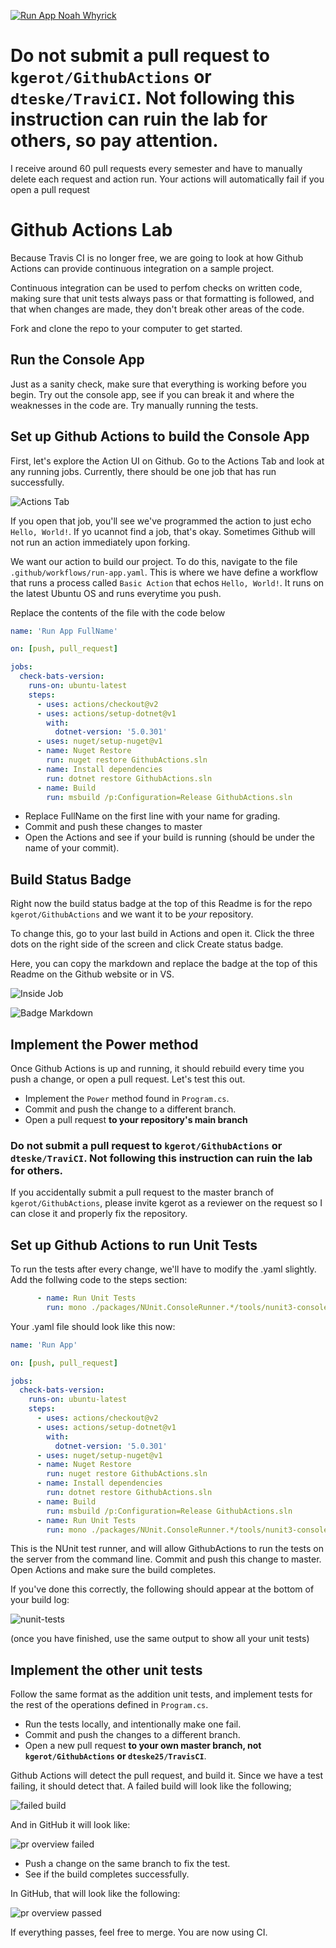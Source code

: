 [![Run App Noah Whyrick](https://github.com/nowhyrick/GithubActions/actions/workflows/run-app.yaml/badge.svg?branch=dev)](https://github.com/nowhyrick/GithubActions/actions/workflows/run-app.yaml)

# Do not submit a pull request to `kgerot/GithubActions` or `dteske/TraviCI`. Not following this instruction can ruin the lab for others, so pay attention.

I receive around 60 pull requests every semester and have to manually delete each request and action run. Your actions will automatically fail if you open a pull request

# Github Actions Lab

Because Travis CI is no longer free, we are going to look at how Github Actions can provide continuous integration on a sample project.

Continuous integration can be used to perfom checks on written code, making sure that unit tests always pass or that formatting is followed, and that when changes are made, they don't break other areas of the code.

Fork and clone the repo to your computer to get started.

## Run the Console App
Just as a sanity check, make sure that everything is working before you begin. Try out the console app, see if you can break it and where the weaknesses in the code are. Try manually running the tests.

## Set up Github Actions to build the Console App

First, let's explore the Action UI on Github. Go to the Actions Tab and look at any running jobs.
Currently, there should be one job that has run successfully. 

![Actions Tab](./img/actions-tab.PNG)

If you open that job, you'll see we've programmed the action to just echo `Hello, World!`. If yo ucannot find a job, that's okay. Sometimes Github will not run an  action immediately upon forking.

We want our action to build our project. To do this, navigate to the file `.github/workflows/run-app.yaml`.
This is where we have define a workflow that runs a process called `Basic Action` that echos `Hello, World!`. It runs on the latest Ubuntu OS and runs everytime you push.

Replace the contents of the file with the code below

```yaml
name: 'Run App FullName'

on: [push, pull_request]

jobs:
  check-bats-version:
    runs-on: ubuntu-latest
    steps:
      - uses: actions/checkout@v2
      - uses: actions/setup-dotnet@v1
        with:
          dotnet-version: '5.0.301'
      - uses: nuget/setup-nuget@v1
      - name: Nuget Restore
        run: nuget restore GithubActions.sln
      - name: Install dependencies
        run: dotnet restore GithubActions.sln
      - name: Build
        run: msbuild /p:Configuration=Release GithubActions.sln
```

- Replace FullName on the first line with your name for grading.
- Commit and push these changes to master
- Open the Actions and see if your build is running (should be under the name of your commit). 

## Build Status Badge

Right now the build status badge at the top of this Readme is for the repo `kgerot/GithubActions` and  we want it to be *your* repository. 

To change this, go to your last build in Actions and open it. Click the three dots on the right side of the screen and click Create status badge.

Here, you can copy the markdown and replace the badge at the top of this Readme on the Github website or in VS.

![Inside Job](./img/inner-test.PNG)

![Badge Markdown](./img/badge-markdown.PNG)

## Implement the Power method
Once Github Actions is up and running, it should rebuild every time you push a change, or open a pull request. Let's test this out.

- Implement the `Power` method found in `Program.cs`.
- Commit and push the change to a different branch.
- Open a pull request **to your repository's main branch** 

### Do not submit a pull request to `kgerot/GithubActions` or `dteske/TraviCI`. Not following this instruction can ruin the lab for others. 

If you accidentally submit a pull request to the master branch of `kgerot/GithubActions`, please invite kgerot as a reviewer on the request so I can close it and properly fix the repository.

## Set up Github Actions to run Unit Tests
To run the tests after every change, we'll have to modify the .yaml slightly. Add the follwing code to the steps section:

```yaml
      - name: Run Unit Tests
        run: mono ./packages/NUnit.ConsoleRunner.*/tools/nunit3-console.exe ./Tests/bin/Release/Tests.dll
```

Your .yaml file should look like this now:
```yaml
name: 'Run App'

on: [push, pull_request]

jobs:
  check-bats-version:
    runs-on: ubuntu-latest
    steps:
      - uses: actions/checkout@v2
      - uses: actions/setup-dotnet@v1
        with:
          dotnet-version: '5.0.301'
      - uses: nuget/setup-nuget@v1
      - name: Nuget Restore
        run: nuget restore GithubActions.sln
      - name: Install dependencies
        run: dotnet restore GithubActions.sln
      - name: Build
        run: msbuild /p:Configuration=Release GithubActions.sln
      - name: Run Unit Tests
        run: mono ./packages/NUnit.ConsoleRunner.*/tools/nunit3-console.exe ./Tests/bin/Release/Tests.dll
```

This is the NUnit test runner, and will allow GithubActions to run the tests on the server from the command line.
Commit and push this change to master.
Open Actions and make sure the build completes.

If you've done this correctly, the following should appear at the bottom of your build log:

![nunit-tests](./img/passing-unit-tests.PNG)

(once you have finished, use the same output to show all your unit tests)

## Implement the other unit tests
Follow the same format as the addition unit tests, and implement tests for the rest of the operations defined in `Program.cs`.

- Run the tests locally, and intentionally make one fail.
- Commit and push the changes to a different branch.
- Open a new pull request **to your own master branch, not `kgerot/GithubActions` or `dteske25/TravisCI`**.

Github Actions will detect the pull request, and build it. Since we have a test failing, it should detect that. A failed build will look like the following;

![failed build](./img/failed-job.PNG)

And in GitHub it will look like:

![pr overview failed](./img/failed-pull.PNG)

- Push a change on the same branch to fix the test.
- See if the build completes successfully.

In GitHub, that will look like the following:

![pr overview passed](./img/passed-pull.PNG)

If everything passes, feel free to merge. You are now using CI.
